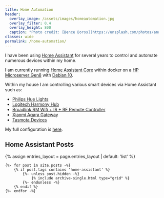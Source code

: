 ```yaml
---
title: Home Automation
header:
  overlay_image: /assets/images/homeautomation.jpg
  overlay_filter: 0.4
  overlay_height: 800
  caption: "Photo credit: [Bence Boros](https://unsplash.com/photos/anapPhJFRhM)"
classes: wide
permalink: /home-automation/
---
```




I have been using [Home Assistant](https://www.home-assistant.io) for several years to control and automate numerous devices within my home.

I am currently running [Home Assistant Core](https://www.home-assistant.io/faq/ha-vs-hassio/) within docker on a [HP Microserver Gen8](https://support.hpe.com/hpesc/public/docDisplay?docId=emr_na-c03793258) with [Debian 10](https://wiki.debian.org/DebianBuster).

Within my house I am controlling various smart devices via Home Assistant such as:
* [Philips Hue Lights](https://www.philips-hue.com)
* [Logitech Harmony Hub](https://www.logitech.com/en-au/product/harmony-hub)
* [Broadlink RM Wifi + IR + RF Remote Controller](http://www.ibroadlink.com/rm/)
* [Xiaomi Aqara Gateway](https://www.home-assistant.io/components/xiaomi_aqara/)
* [Tasmota Devices](https://tasmota.github.io/docs/)

My full configuration is [here](https://github.com/nickneos/Home-Assistant-Config).

## Home Assistant Posts

{% assign entries_layout = page.entries_layout | default: 'list' %}
<div class="entries-{{ entries_layout }}">

    {%- for post in site.posts -%}
        {% if post.tags contains 'home-assistant' %}
            {%- unless post.hidden -%}
                {% include archive-single.html type="grid" %}
            {%- endunless -%}
        {% endif %}
    {%- endfor -%}

</div>




 
